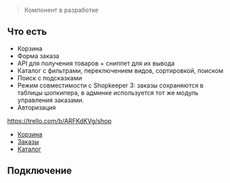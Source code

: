 > Компонент в разработке

## Что есть
- Корзина
- Форма заказа
- API для получения товаров + сниппет для их вывода
- Каталог с фильтрами, переключением видов, сортировкой, поиском
- Поиск с подсказками
- Режим совместимости с Shopkeeper 3: заказы сохраняются в таблицы шопкипера, в админке используется тот же модуль управления заказами. 
- Авторизация


https://trello.com/b/ARFKdKVg/shop

- [Корзина](docs/cart.md)
- [Заказы](docs/order.md)
- [Каталог](docs/catalog.md)



## Подключение
```html

```
